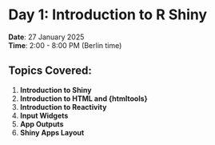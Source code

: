 # Day 1: Introduction to R Shiny

**Date**: 27 January 2025  
**Time**: 2:00 - 8:00 PM (Berlin time)

## Topics Covered:

1. **Introduction to Shiny**
2. **Introduction to HTML and {htmltools}**
3. **Introduction to Reactivity**
4. **Input Widgets**
5. **App Outputs**
6. **Shiny Apps Layout**

